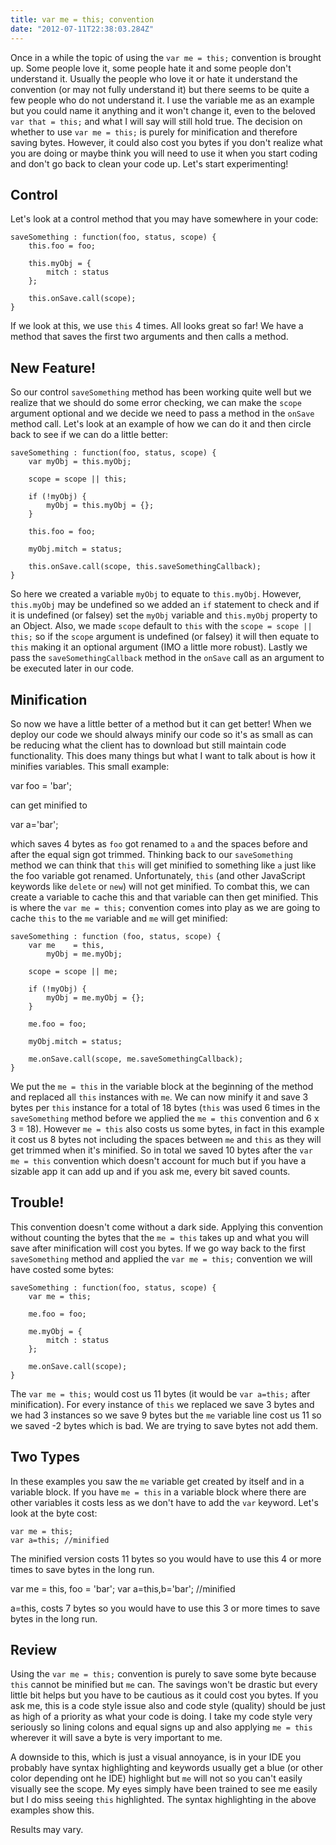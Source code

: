 ```yaml
---
title: var me = this; convention
date: "2012-07-11T22:38:03.284Z"
---
```


Once in a while the topic of using the `var me = this;` convention is brought up. Some people love it, some people hate it and some people don't understand it. Usually the people who love it or hate it understand the convention (or may not fully understand it) but there seems to be quite a few people who do not understand it. I use the variable me as an example but you could name it anything and it won't change it, even to the beloved `var that = this;` and what I will say will still hold true. The decision on whether to use `var me = this;` is purely for minification and therefore saving bytes. However, it could also cost you bytes if you don't realize what you are doing or maybe think you will need to use it when you start coding and don't go back to clean your code up. Let's start experimenting!

## Control

Let's look at a control method that you may have somewhere in your code:

    saveSomething : function(foo, status, scope) {
        this.foo = foo;

        this.myObj = {
            mitch : status
        };

        this.onSave.call(scope);
    }

If we look at this, we use `this` 4 times. All looks great so far! We have a method that saves the first two arguments and then calls a method.

## New Feature!

So our control `saveSomething` method has been working quite well but we realize that we should do some error checking, we can make the `scope` argument optional and we decide we need to pass a method in the `onSave` method call. Let's look at an example of how we can do it and then circle back to see if we can do a little better:

    saveSomething : function(foo, status, scope) {
        var myObj = this.myObj;

        scope = scope || this;

        if (!myObj) {
            myObj = this.myObj = {};
        }

        this.foo = foo;

        myObj.mitch = status;

        this.onSave.call(scope, this.saveSomethingCallback);
    }

So here we created a variable `myObj` to equate to `this.myObj`. However, `this.myObj` may be undefined so we added an `if` statement to check and if it is undefined (or falsey) set the `myObj` variable and `this.myObj` property to an Object. Also, we made `scope` default to `this` with the `scope = scope || this;` so if the `scope` argument is undefined (or falsey) it will then equate to `this` making it an optional argument (IMO a little more robust). Lastly we pass the `saveSomethingCallback` method in the `onSave` call as an argument to be executed later in our code.

## Minification

So now we have a little better of a method but it can get better! When we deploy our code we should always minify our code so it's as small as can be reducing what the client has to download but still maintain code functionality. This does many things but what I want to talk about is how it minifies variables. This small example:

  var foo = 'bar';

can get minified to

  var a='bar';

which saves 4 bytes as `foo` got renamed to `a` and the spaces before and after the equal sign got trimmed. Thinking back to our `saveSomething` method we can think that `this` will get minified to something like `a` just like the foo variable got renamed. Unfortunately, `this` (and other JavaScript keywords like `delete` or `new`) will not get minified. To combat this, we can create a variable to cache this and that variable can then get minified. This is where the `var me = this;` convention comes into play as we are going to cache `this` to the `me` variable and `me` will get minified:

    saveSomething : function (foo, status, scope) {
        var me    = this,
            myObj = me.myObj;

        scope = scope || me;

        if (!myObj) {
            myObj = me.myObj = {};
        }

        me.foo = foo;

        myObj.mitch = status;

        me.onSave.call(scope, me.saveSomethingCallback);
    }

We put the `me = this` in the variable block at the beginning of the method and replaced all `this` instances with `me`. We can now minify it and save 3 bytes per `this` instance for a total of 18 bytes (`this` was used 6 times in the `saveSomething` method before we applied the `me = this` convention and 6 x 3 = 18). However `me = this` also costs us some bytes, in fact in this example it cost us 8 bytes not including the spaces between `me` and `this` as they will get trimmed when it's minified. So in total we saved 10 bytes after the `var me = this` convention which doesn't account for much but if you have a sizable app it can add up and if you ask me, every bit saved counts.

## Trouble!

This convention doesn't come without a dark side. Applying this convention without counting the bytes that the `me = this` takes up and what you will save after minification will cost you bytes. If we go way back to the first `saveSomething` method and applied the `var me = this;` convention we will have costed some bytes:

    saveSomething : function(foo, status, scope) {
        var me = this;

        me.foo = foo;

        me.myObj = {
            mitch : status
        };

        me.onSave.call(scope);
    }

The `var me = this;` would cost us 11 bytes (it would be `var a=this;` after minification). For every instance of `this` we replaced we save 3 bytes and we had 3 instances so we save 9 bytes but the `me` variable line cost us 11 so we saved -2 bytes which is bad. We are trying to save bytes not add them.

## Two Types

In these examples you saw the `me` variable get created by itself and in a variable block. If you have `me = this` in a variable block where there are other variables it costs less as we don't have to add the `var` keyword. Let's look at the byte cost:

    var me = this;
    var a=this; //minified

The minified version costs 11 bytes so you would have to use this 4 or more times to save bytes in the long run.

  var me  = this,
      foo = 'bar';
  var a=this,b='bar'; //minified

a=this, costs 7 bytes so you would have to use this 3 or more times to save bytes in the long run.

## Review

Using the `var me = this;` convention is purely to save some byte because `this` cannot be minified but `me` can. The savings won't be drastic but every little bit helps but you have to be cautious as it could cost you bytes. If you ask me, this is a code style issue also and code style (quality) should be just as high of a priority as what your code is doing. I take my code style very seriously so lining colons and equal signs up and also applying `me = this` wherever it will save a byte is very important to me.

A downside to this, which is just a visual annoyance, is in your IDE you probably have syntax highlighting and keywords usually get a blue (or other color depending ont he IDE) highlight but `me` will not so you can't easily visually see the scope. My eyes simply have been trained to see me easily but I do miss seeing `this` highlighted. The syntax highlighting in the above examples show this.

Results may vary.
